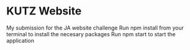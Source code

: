 # KUTZ Website
My submission for the JA website challenge
Run npm install from your terminal to install the necesary packages
Run npm start to start the application
